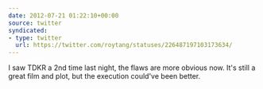 ```yaml
---
date: 2012-07-21 01:22:10+00:00
source: twitter
syndicated:
- type: twitter
  url: https://twitter.com/roytang/statuses/226487197103173634/
---
```


I saw TDKR a 2nd time last night, the flaws are more obvious now. It's still a great film and plot, but the execution could've been better.
